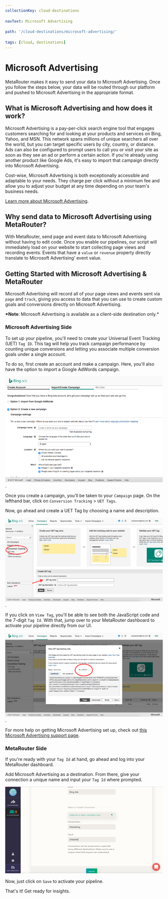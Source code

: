 ```yaml
---
collectionKey: cloud-destinations

navText: Microsoft Advertising

path: '/cloud-destinations/microsoft-advertising/'

tags: [cloud, destinations]
---
```


# Microsoft Advertising

MetaRouter makes it easy to send your data to Microsoft Advertising. Once you follow the steps below, your data will be routed through our platform and pushed to Microsoft Advertising in the appropriate format.

## What is Microsoft Advertising and how does it work?

Microsoft Advertising is a pay-per-click search engine tool that engages customers searching for and looking at your products and services on Bing, Yahoo, and MSN. This network spans millions of unique searchers all over the world, but you can target specific users by city, country, or distance. Ads can also be configured to prompt users to call you or visit your site as soon as they see an ad or perform a certain action. If you're already using another product like Google Ads, it's easy to import that campaign directly into Microsoft Advertising.

Cost-wise, Microsoft Advertising is both exceptionally accessible and adaptable to your needs. They charge per click without a minimum fee and allow you to adjust your budget at any time depending on your team's business needs.

[Learn more about Microsoft Advertising](https://secure.bingads.microsoft.com/).

## Why send data to Microsoft Advertising using MetaRouter?

With MetaRouter, send page and event data to Microsoft Advertising without having to edit code. Once you enable our pipelines, our script will immediately load on your website to start collecting page views and recording events. Events that have a `value` or `revenue` property directly translate to Microsoft Advertising' event value.

## Getting Started with Microsoft Advertising & MetaRouter

Microsoft Advertising will record all of your page views and events sent via `page` and `track`, giving you access to data that you can use to create custom goals and conversions directly on Microsoft Advertising.

**\*Note**: Microsoft Advertising is available as a client-side destination only.\*

### Microsoft Advertising Side

To set up your pipeline, you'll need to create your Universal Event Tracking (UET) `Tag ID`. This tag will help you track campaign performance by counting unique conversions and letting you associate multiple conversion goals under a single account.

To do so, first create an account and make a campaign. Here, you'll also have the option to import a Google AdWords campaign.

![bing-ads1](/images/bing-ads1.png).

Once you create a campaign, you'll be taken to your `Campaign` page. On the lefthand bar, click on `Conversion Tracking` > `UET Tags`.

Now, go ahead and create a UET Tag by choosing a name and description.

![bing-ads2](/images/bing-ads2.png).

If you click on `View Tag`, you'll be able to see both the JavaScript code and the 7-digit `Tag Id`. With that, jump over to your MetaRouter dashboard to activate your pipeline directly from our UI.

![bing-ads3](/images/bing-ads3.png).

For more help on getting Microsoft Advertising set up, check out [this Microsoft Advertising support page](http://help.bingads.microsoft.com/apex/index/3/en/56705).

### MetaRouter Side

If you're ready with your `Tag Id` at hand, go ahead and log into your MetaRouter dashboard.

Add Microsoft Advertising as a destination. From there, give your connection a unique name and input your `Tag Id` where prompted.

![bing-ads4](/images/bing-ads4v2.png)

Now, just click on `Save` to activate your pipeline.

That's it! Get ready for insights.
